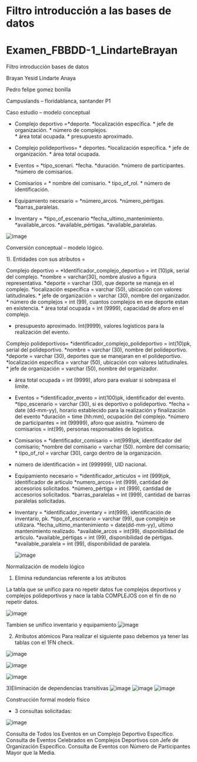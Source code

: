 
# Filtro introducción a las bases de datos


# Examen_FBBDD-1_LindarteBrayan

		
Filtro introducción bases de datos












Brayan Yesid Lindarte Anaya 









Pedro felipe gomez bonilla

Campuslands – floridablanca, santander 
P1 




Caso estudio – modelo conceptual

* Complejo deportivo =*deporte.
			   *localización específica.
			   * jefe de organización.
			   * número de complejos.	
			   * área total ocupada.
			   * presupuesto aproximado.
	
* Complejo polideportivos= * deportes. 
			   *localización específica.
			   * jefe de organización.
                                      * área total ocupada.
* Eventos = *tipo_scenari.
	        *fecha.
	        *duración.
	        *número de participantes.
	        *número de comisarios.
* Comisarios = * nombre del comisario.
		  * tipo_of_rol.
		  * número de identificación.
* Equipamiento necesario = *número_arcos.
			           *número_pértigas.
				*barras_paralelas.
* Inventary = *tipo_of_escenario
	           *fecha_ultimo_mantenimiento.
		*available_arcos.
		*available_pértigas.
		*available_paralelas.


![image](https://github.com/Yesid20/Examen_FBBDD-1_LindarteBrayan/assets/129091134/36188386-19f3-4127-80bd-c141436a7e30)


Conversión conceptual – modelo lógico.

1). Entidades con sus atributos =

 Complejo deportivo =
			  *Identificador_complejo_deportivo = int (10)pk, serial del complejo.
			  *nombre = varchar(30), nombre alusivo a figura representativa. 
			   *deporte = varchar (30), que deporte se maneja en el complejo.
			   *localización específica = varchar (50), ubicación con valores latitudinales.
			   * jefe de organización = varchar (30), nombre del organizador. 
			   * número de complejos = int (99), cuantos complejos en ese deporte estan en existencia.
			   * área total ocupada = int (9999), capacidad de aforo en el complejo.
* presupuesto aproximado. Int(9999), valores logisticos para la realización del evento.

Complejo polideportivos=
			  *identificador_complejo_polideportivo = int(10)pk, serial del polideportivo.
			  *nombre = varchar (30), nombre del polideportivo.
		              *deporte = varchar (30), deportes que se manejaran en el polideportivo.
			   *localización específica = varchar (50), ubicación con valores latitudinales.
			   * jefe de organización = varchar (50), nombre del organizador.
* área total ocupada = int (9999), aforo para evaluar si sobrepasa el limite.



* Eventos =
	       *identificador_evento = int(100)pk, identificador del evento.
	        *tipo_escenario = varchar (30), si es deportivo o polideportivo.
	        *fecha = date (dd-mm-yy), horario establecido para la realización y finalización del evento
	        *duración = time (hh:mm), ocupación del complejo.
	        *número de participantes = int (99999), aforo que asistira.
	        *número de comisarios = int(99), personas responsables de logistica.


* Comisarios =
		*identificador_comisario = int(999)pk, identificador del comisario;
	  	*nombre del comisario = varchar (50). nombre del comisario;
		  * tipo_of_rol = varchar (30), cargo dentro de la organización.
* número de identificación = int (999999), UID nacional.



* Equipamiento necesario =
				*identificador_articulos = int (999)pk, identificador de articulo
				*numero_arcos= int (999), cantidad de accesorios solicitados.
			           *número_pértiga = int (999), cantidad de accesorios solicitados.
				*barras_paralelas = int (999), cantidad de barras paralelas solicitadas.

* Inventary =
		*identificador_inventary = int(999), identificación de inventario, pk.
		*tipo_of_escenario = varchar (99), que complejo se utilizara.
	           *fecha_ultimo_mantenimiento = date(dd-mm-yy), ultimo mantenimiento realizado.
		*available_arcos = int(99), disponibilidad de articulo.
		*available_pértigas = int (99), disponibilidad de pértigas.
		*available_paralela = int (99), disponibilidad de paralela.

  ![image](https://github.com/Yesid20/Examen_FBBDD-1_LindarteBrayan/assets/129091134/50233ddc-0aaf-48bb-ad96-6de4e4e97ccd)


Normalización de modelo lógico

1) Elimina redundancias referente a los atributos

La tabla que se unifico para no repetir datos fue complejos deportivos y complejos polideportivos y nace la tabla COMPLEJOS con el fin de no repetir datos.

![image](https://github.com/Yesid20/Examen_FBBDD-1_LindarteBrayan/assets/129091134/1c7eacd4-eacf-45ec-a791-fddece793851)


Tambien se unifico inventario y equipamiento 
![image](https://github.com/Yesid20/Examen_FBBDD-1_LindarteBrayan/assets/129091134/c123cdbb-d385-446f-b227-0cc8c1715034)


2) Atributos atómicos
Para realizar el siguiente paso debemos ya tener las tablas con el 1FN check. 

![image](https://github.com/Yesid20/Examen_FBBDD-1_LindarteBrayan/assets/129091134/314d0b49-0e5f-487f-9815-7a99aa80af14)

![image](https://github.com/Yesid20/Examen_FBBDD-1_LindarteBrayan/assets/129091134/c05eac7b-c348-42ee-b997-e10be765513c)

![image](https://github.com/Yesid20/Examen_FBBDD-1_LindarteBrayan/assets/129091134/f7dabea5-bd32-4c8f-bb16-585265d2621d)

3)Eliminación de dependencias transitivas
![image](https://github.com/Yesid20/Examen_FBBDD-1_LindarteBrayan/assets/129091134/bc6dcab3-32f0-4be4-8c04-fb25d17bca4c)
![image](https://github.com/Yesid20/Examen_FBBDD-1_LindarteBrayan/assets/129091134/da36282a-2e26-421d-a998-a361d57d4e08)
![image](https://github.com/Yesid20/Examen_FBBDD-1_LindarteBrayan/assets/129091134/d2a9023e-8f73-4b1f-a1ce-de2c1a3578cc)

Construcción formal modelo físico 


* 3 consultas solicitadas:


![image](https://github.com/Yesid20/Examen_FBBDD-1_LindarteBrayan/assets/129091134/aa6cbe3a-e364-4705-9469-dde780bafff1)


Consulta de Todos los Eventos en un Complejo Deportivo Específico.
Consulta de Eventos Celebrados en Complejos Deportivos con Jefe de Organización Específico.
Consulta de Eventos con Número de Participantes Mayor que la Media.
